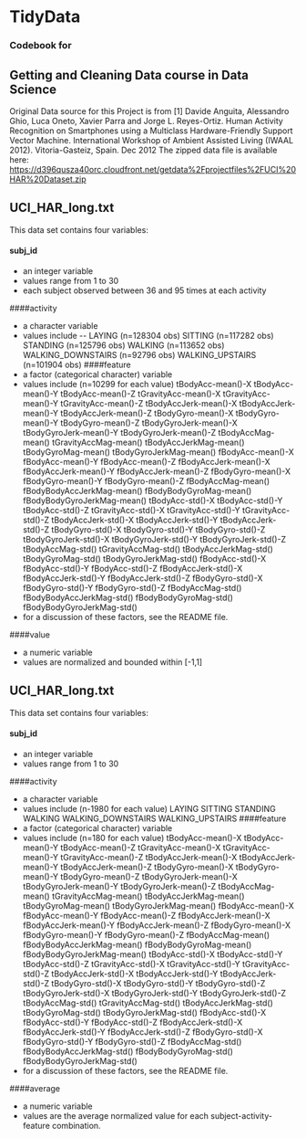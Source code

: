 # TidyData
### Codebook for 
## Getting and Cleaning Data course in Data Science
  
Original Data source for this Project is from 
[1] Davide Anguita, Alessandro Ghio, Luca Oneto, Xavier Parra and Jorge L. Reyes-Ortiz. Human Activity Recognition on Smartphones using a Multiclass Hardware-Friendly Support Vector Machine. International Workshop of Ambient Assisted Living (IWAAL 2012). Vitoria-Gasteiz, Spain. Dec 2012
The zipped data file is available here:
https://d396qusza40orc.cloudfront.net/getdata%2Fprojectfiles%2FUCI%20HAR%20Dataset.zip



## UCI_HAR_long.txt
This data set contains four variables:

#### subj_id
- an integer variable
- values range from 1 to 30
- each subject observed between 36 and 95 times at each activity

####activity
- a character variable
- values include 
-- LAYING (n=128304 obs)
				 SITTING (n=117282 obs)
				 STANDING (n=125796 obs)
				 WALKING (n=113652 obs)
				 WALKING_DOWNSTAIRS (n=92796 obs)
				 WALKING_UPSTAIRS (n=101904 obs)
####feature
- a factor (categorical character) variable
- values include (n=10299 for each value)
				tBodyAcc-mean()-X
				tBodyAcc-mean()-Y
				tBodyAcc-mean()-Z
				tGravityAcc-mean()-X
				tGravityAcc-mean()-Y
				tGravityAcc-mean()-Z
				tBodyAccJerk-mean()-X
				tBodyAccJerk-mean()-Y
				tBodyAccJerk-mean()-Z
				tBodyGyro-mean()-X
				tBodyGyro-mean()-Y
				tBodyGyro-mean()-Z
				tBodyGyroJerk-mean()-X
				tBodyGyroJerk-mean()-Y
				tBodyGyroJerk-mean()-Z
				tBodyAccMag-mean()
				tGravityAccMag-mean()
				tBodyAccJerkMag-mean()
				tBodyGyroMag-mean()
				tBodyGyroJerkMag-mean()
				fBodyAcc-mean()-X
				fBodyAcc-mean()-Y
				fBodyAcc-mean()-Z
				fBodyAccJerk-mean()-X
				fBodyAccJerk-mean()-Y
				fBodyAccJerk-mean()-Z
				fBodyGyro-mean()-X
				fBodyGyro-mean()-Y
				fBodyGyro-mean()-Z
				fBodyAccMag-mean()
				fBodyBodyAccJerkMag-mean()
				fBodyBodyGyroMag-mean()
				fBodyBodyGyroJerkMag-mean()
				tBodyAcc-std()-X
				tBodyAcc-std()-Y
				tBodyAcc-std()-Z
				tGravityAcc-std()-X
				tGravityAcc-std()-Y
				tGravityAcc-std()-Z
				tBodyAccJerk-std()-X
				tBodyAccJerk-std()-Y
				tBodyAccJerk-std()-Z
				tBodyGyro-std()-X
				tBodyGyro-std()-Y
				tBodyGyro-std()-Z
				tBodyGyroJerk-std()-X
				tBodyGyroJerk-std()-Y
				tBodyGyroJerk-std()-Z
				tBodyAccMag-std()
				tGravityAccMag-std()
				tBodyAccJerkMag-std()
				tBodyGyroMag-std()
				tBodyGyroJerkMag-std()
				fBodyAcc-std()-X
				fBodyAcc-std()-Y
				fBodyAcc-std()-Z
				fBodyAccJerk-std()-X
				fBodyAccJerk-std()-Y
				fBodyAccJerk-std()-Z
				fBodyGyro-std()-X
				fBodyGyro-std()-Y
				fBodyGyro-std()-Z
				fBodyAccMag-std()
				fBodyBodyAccJerkMag-std()
				fBodyBodyGyroMag-std()
				fBodyBodyGyroJerkMag-std()
- for a discussion of these factors, see the README file.

####value
- a numeric variable
- values are normalized and bounded within [-1,1]


## UCI_HAR_long.txt
This data set contains four variables:

#### subj_id
- an integer variable
- values range from 1 to 30

####activity
- a character variable
- values include (n-1980 for each value)
				 LAYING 
				 SITTING 
				 STANDING 
				 WALKING 
				 WALKING_DOWNSTAIRS
				 WALKING_UPSTAIRS
####feature
- a factor (categorical character) variable
- values include (n=180 for each value)
				tBodyAcc-mean()-X
				tBodyAcc-mean()-Y
				tBodyAcc-mean()-Z
				tGravityAcc-mean()-X
				tGravityAcc-mean()-Y
				tGravityAcc-mean()-Z
				tBodyAccJerk-mean()-X
				tBodyAccJerk-mean()-Y
				tBodyAccJerk-mean()-Z
				tBodyGyro-mean()-X
				tBodyGyro-mean()-Y
				tBodyGyro-mean()-Z
				tBodyGyroJerk-mean()-X
				tBodyGyroJerk-mean()-Y
				tBodyGyroJerk-mean()-Z
				tBodyAccMag-mean()
				tGravityAccMag-mean()
				tBodyAccJerkMag-mean()
				tBodyGyroMag-mean()
				tBodyGyroJerkMag-mean()
				fBodyAcc-mean()-X
				fBodyAcc-mean()-Y
				fBodyAcc-mean()-Z
				fBodyAccJerk-mean()-X
				fBodyAccJerk-mean()-Y
				fBodyAccJerk-mean()-Z
				fBodyGyro-mean()-X
				fBodyGyro-mean()-Y
				fBodyGyro-mean()-Z
				fBodyAccMag-mean()
				fBodyBodyAccJerkMag-mean()
				fBodyBodyGyroMag-mean()
				fBodyBodyGyroJerkMag-mean()
				tBodyAcc-std()-X
				tBodyAcc-std()-Y
				tBodyAcc-std()-Z
				tGravityAcc-std()-X
				tGravityAcc-std()-Y
				tGravityAcc-std()-Z
				tBodyAccJerk-std()-X
				tBodyAccJerk-std()-Y
				tBodyAccJerk-std()-Z
				tBodyGyro-std()-X
				tBodyGyro-std()-Y
				tBodyGyro-std()-Z
				tBodyGyroJerk-std()-X
				tBodyGyroJerk-std()-Y
				tBodyGyroJerk-std()-Z
				tBodyAccMag-std()
				tGravityAccMag-std()
				tBodyAccJerkMag-std()
				tBodyGyroMag-std()
				tBodyGyroJerkMag-std()
				fBodyAcc-std()-X
				fBodyAcc-std()-Y
				fBodyAcc-std()-Z
				fBodyAccJerk-std()-X
				fBodyAccJerk-std()-Y
				fBodyAccJerk-std()-Z
				fBodyGyro-std()-X
				fBodyGyro-std()-Y
				fBodyGyro-std()-Z
				fBodyAccMag-std()
				fBodyBodyAccJerkMag-std()
				fBodyBodyGyroMag-std()
				fBodyBodyGyroJerkMag-std()
- for a discussion of these factors, see the README file.

####average
- a numeric variable
- values are the average normalized value for each subject-activity-feature combination.
